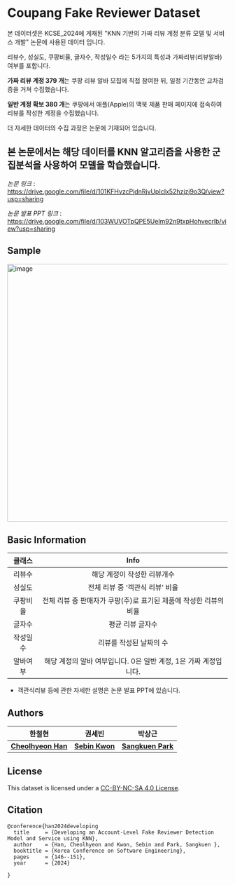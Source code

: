 # Coupang Fake Reviewer Dataset
본 데이터셋은 KCSE_2024에 게재된 "KNN 기반의 가짜 리뷰 계정 분류 모델 및 서비스 개발" 논문에 사용된 데이터 입니다. 

리뷰수, 성실도, 쿠팡비율, 글자수, 작성일수 라는 5가지의 특성과 가짜리뷰(리뷰알바) 여부를 포합니다. 

**가짜 리뷰 계정 379 개**는 쿠팡 리뷰 알바 모집에 직접 참여한 뒤, 일정 기간동안 교차검증을 거쳐 수집했습니다.

**일반 계정 확보 380 개**는 쿠팡에서 애플(Apple)의 맥북 제품 판매 페이지에 접속하여 리뷰를 작성한 계정을 수집했습니다.

더 자세한 데이터의 수집 과정은 논문에 기재되어 있습니다.

본 논문에서는 해당 데이터를 KNN 알고리즘을 사용한 군집분석을 사용하여 모델을 학습했습니다. 
---
*논문 링크* : https://drive.google.com/file/d/101KFHvzcPjdnRjvUpIcIx52hzjzj9o3Q/view?usp=sharing

*논문 발표  PPT 링크* : https://drive.google.com/file/d/103WUVOTpQPE5UeIm92n9txpHohvecrlb/view?usp=sharing

## Sample
<img width="588" alt="image" src="https://github.com/festring/coupang_review_dataset/assets/146055385/9fc35c47-139f-4014-b869-f40b8bbbdd79">


## Basic Information
 
|클래스|Info|
|:----:|:------:|
|리뷰수 | 해당 계정이 작성한 리뷰개수  | 
|성실도  | 전체 리뷰 중 ‘객관식 리뷰’ 비율    | 
|쿠팡비율  |전체 리뷰 중 판매자가 쿠팡(주)로 표기된 제품에 작성한 리뷰의 비율|
|글자수 |평균 리뷰 글자수      |
|작성일수 | 리뷰를 작성된 날짜의 수 |
|알바여부 |해당 계정의 알바 여부입니다. 0은 일반 계정, 1은 가짜 계정입니다. |

* 객관식리뷰 등에 관한 자세한 설명은 논문 발표 PPT에 있습니다.  

## Authors
| **한철현** | **권세빈** | **박상근** | 
|:---:|:---:|:---:|
| **[Cheolhyeon Han](https://github.com/festring)** | **[Sebin Kwon](https://github.com/)** | **[Sangkuen Park](https://skpark-khu.github.io)** |

  
## License
  
This dataset is licensed under a [CC-BY-NC-SA 4.0 License](https://creativecommons.org/licenses/by-nc-sa/4.0/deed.ko).
  
## Citation
  
```
@conference{han2024developing
  title     = {Developing an Account-Level Fake Reviewer Detection Model and Service using KNN},
  author    = {Han, Cheolhyeon and Kwon, Sebin and Park, Sangkuen },
  booktitle = {Korea Conference on Software Engineering},
  pages     = {146--151},
  year      = {2024}

}
```
